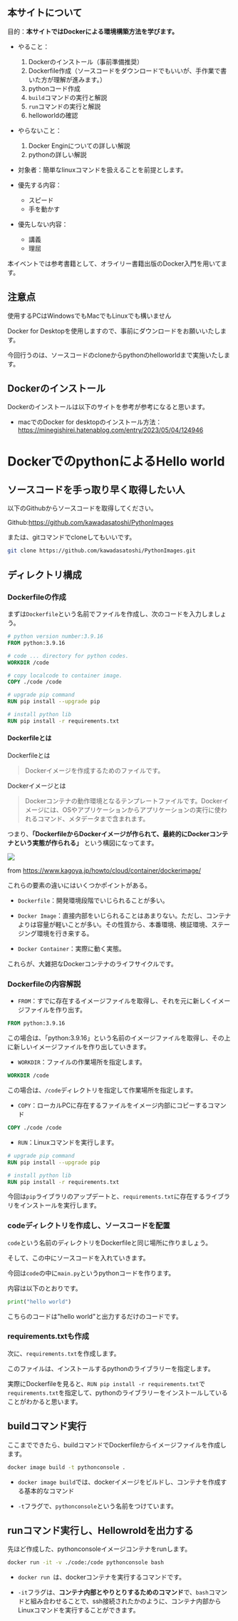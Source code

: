 
## 本サイトについて

目的：**本サイトではDockerによる環境構築方法を学びます。**

- やること：
    1. Dockerのインストール（事前準備推奨）
    2. Dockerfile作成（ソースコードをダウンロードでもいいが、手作業で書いた方が理解が進みます。）
    3. pythonコード作成
    4. `build`コマンドの実行と解説
    5. `run`コマンドの実行と解説
    6. helloworldの確認

- やらないこと：
    1. Docker Enginについての詳しい解説
    2. pythonの詳しい解説

- 対象者：簡単なlinuxコマンドを扱えることを前提とします。

- 優先する内容：
    - スピード
    - 手を動かす
- 優先しない内容：
    - 講義
    - 理屈

本イベントでは参考書籍として、オライリー書籍出版のDocker入門を用いてます。


## 注意点

使用するPCはWindowsでもMacでもLinuxでも構いません

Docker for Desktopを使用しますので、事前にダウンロードをお願いいたします。

今回行うのは、ソースコードのcloneからpythonのhelloworldまで実施いたします。



## Dockerのインストール

Dockerのインストールは以下のサイトを参考が参考になると思います。

- macでのDocker for desktopのインストール方法：https://minegishirei.hatenablog.com/entry/2023/05/04/124946



# DockerでのpythonによるHello world

## ソースコードを手っ取り早く取得したい人

以下のGithubからソースコードを取得してください。

Github:https://github.com/kawadasatoshi/PythonImages

または、gitコマンドでcloneしてもいいです。

```sh
git clone https://github.com/kawadasatoshi/PythonImages.git
```


## ディレクトリ構成




### Dockerfileの作成

まずは`Dockerfile`という名前でファイルを作成し、次のコードを入力しましょう。

```Dockerfile
# python version number:3.9.16
FROM python:3.9.16

# code ... directory for python codes.
WORKDIR /code

# copy localcode to container image.
COPY ./code /code

# upgrade pip command
RUN pip install --upgrade pip 

# install python lib 
RUN pip install -r requirements.txt
```


#### Dockerfileとは

Dockerfileとは

> Dockerイメージを作成するためのファイルです。

Dockerイメージとは

> Dockerコンテナの動作環境となるテンプレートファイルです。Dockerイメージには、OSやアプリケーションからアプリケーションの実行に使われるコマンド、メタデータまで含まれます。

つまり、**「DockerfileからDockerイメージが作られて、最終的にDockerコンテナという実態が作られる」** という構図になってます。

<img src="https://images.viblo.asia/0240e699-0175-4ccc-be70-89f6131fd5b7.png">

from https://www.kagoya.jp/howto/cloud/container/dockerimage/


これらの要素の違いにはいくつかポイントがある。

- `Dockerfile`：開発環境段階でいじられることが多い。

- `Docker Image`：直接内部をいじられることはあまりない。ただし、コンテナよりは容量が軽いことが多い。その性質から、本番環境、検証環境、ステージング環境を行き来する。

- `Docker Container`：実際に動く実態。

これらが、大雑把なDockerコンテナのライフサイクルです。


### Dockerfileの内容解説

- `FROM`：すでに存在するイメージファイルを取得し、それを元に新しくイメージファイルを作り出す。


```Dockerfile
FROM python:3.9.16
```

この場合は、「python:3.9.16」という名前のイメージファイルを取得し、その上に新しいイメージファイルを作り出していきます。


- `WORKDIR`：ファイルの作業場所を指定します。


```Dockerfile
WORKDIR /code
```

この場合は、`/code`ディレクトリを指定して作業場所を指定します。


- `COPY`：ローカルPCに存在するファイルをイメージ内部にコピーするコマンド

```Dockerfile
COPY ./code /code
```

- `RUN`：Linuxコマンドを実行します。

```Dockerfile
# upgrade pip command
RUN pip install --upgrade pip 

# install python lib 
RUN pip install -r requirements.txt
```

今回は`pip`ライブラリのアップデートと、`requirements.txt`に存在するライブラリをインストールを実行します。





### codeディレクトリを作成し、ソースコードを配置

`code`という名前のディレクトリをDockerfileと同じ場所に作りましょう。

そして、この中にソースコードを入れていきます。

今回は`code`の中に`main.py`というpythonコードを作ります。

内容は以下のとおりです。

```python
print("hello world")
```

こちらのコードは"hello world"と出力するだけのコードです。


### requirements.txtも作成

次に、`requirements.txt`を作成します。

このファイルは、インストールするpythonのライブラリーを指定します。

実際にDockerfileを見ると、`RUN pip install -r requirements.txt`で`requirements.txt`を指定して、pythonのライブラリーをインストールしていることがわかると思います。



## buildコマンド実行

ここまでできたら、buildコマンドでDockerfileからイメージファイルを作成します。

```sh
docker image build -t pythonconsole .
```

- `docker image build`では、dockerイメージをビルドし、コンテナを作成する基本的なコマンド

- `-t`フラグで、`pythonconsole`という名前をつけています。



## runコマンド実行し、Hellowroldを出力する

先ほど作成した、pythonconsoleイメージコンテナをrunします。

```sh
docker run -it -v ./code:/code pythonconsole bash
```

- `docker run `は、dockerコンテナを実行するコマンドです。

- `-it`フラグは、**コンテナ内部とやりとりするためのコマンド**で、`bash`コマンドと組み合わせることで、ssh接続されたかのように、コンテナ内部からLinuxコマンドを実行することができます。








